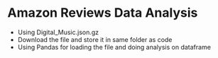 # Amazon Reviews Data Analysis

- Using Digital_Music.json.gz
- Download the file and store it in same folder as code
- Using Pandas for loading the file and doing analysis on dataframe
